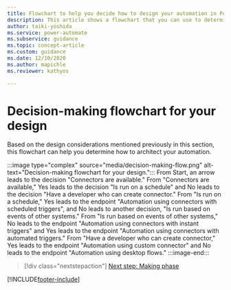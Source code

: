 ```yaml
---
title: Flowchart to help you decide how to design your automation in Power Automate | Microsoft Docs
description: This article shows a flowchart that you can use to determine how to architect your automation.
author: taiki-yoshida
ms.service: power-automate
ms.subservice: guidance
ms.topic: concept-article
ms.custom: guidance
ms.date: 12/10/2020
ms.author: mapichle
ms.reviewer: kathyos

---
```


# Decision-making flowchart for your design

Based on the design considerations mentioned previously in this section, this flowchart can help you determine how to architect your automation.

:::image type="complex" source="media/decision-making-flow.png" alt-text="Decision-making flowchart for your design.":::
   From Start, an arrow leads to the decision "Connectors are available." From "Connectors are available," Yes leads to the decision "Is run on a schedule" and No leads to the decision "Have a developer who can create connector." From "Is run on a schedule," Yes leads to the endpoint "Automation using connectors with scheduled triggers", and No leads to another decision, "Is run based on events of other systems." From "Is run based on events of other systems," No leads to the endpoint "Automation using connectors with instant triggers" and Yes leads to the endpoint "Automation using connectors with automated triggers." From "Have a developer who can create connector," Yes leads to the endpoint "Automation using custom connector" and No leads to the endpoint "Automation using desktop flows."
:::image-end:::

> [!div class="nextstepaction"]
> [Next step: Making phase](making-phase.md)

[!INCLUDE[footer-include](../../includes/footer-banner.md)]
